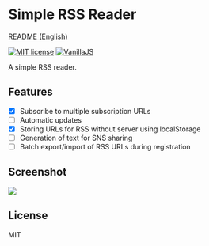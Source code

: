 # Simple RSS Reader

[README (English)](README.md)

[![MIT license](https://img.shields.io/badge/license-MIT-blue.svg?style=flat)](LICENSE.md)
[![VanillaJS](https://img.shields.io/badge/Framework-VanillaJS-blue.svg)](http://vanilla-js.com/)

A simple RSS reader.

## Features

- [x] Subscribe to multiple subscription URLs
- [ ] Automatic updates
- [x] Storing URLs for RSS without server using localStorage
- [ ] Generation of text for SNS sharing
- [ ] Batch export/import of RSS URLs during registration

## Screenshot

![](img/ss01_en.png)

## License

MIT
